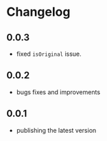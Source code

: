 # Changelog

## 0.0.3
* fixed `isOriginal` issue.

## 0.0.2

* bugs fixes and improvements

## 0.0.1

* publishing the latest version